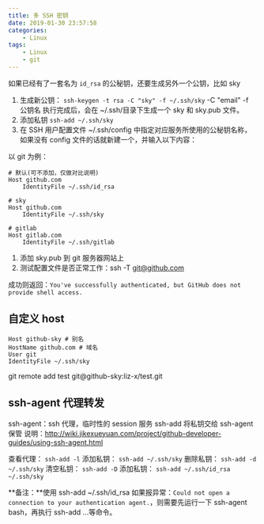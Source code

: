 ```yaml
---
title: 多 SSH 密钥
date: 2019-01-30 23:57:58
categories:
    - Linux
tags:
    - Linux
    - git
---
```


如果已经有了一套名为 `id_rsa` 的公秘钥，还要生成另外一个公钥，比如 sky

1. 生成新公钥：
   `ssh-keygen -t rsa -C "sky" -f ~/.ssh/sky`
   -C "email" -f 公钥名
   执行完成后，会在 ~/.ssh/目录下生成一个 sky 和 sky.pub 文件。
2. 添加私钥
   `ssh-add ~/.ssh/sky`
3. 在 SSH 用户配置文件 ~/.ssh/config 中指定对应服务所使用的公秘钥名称，如果没有 config 文件的话就新建一个，并输入以下内容：

以 git 为例：

```ssh
# 默认(可不添加，仅做对比说明)
Host github.com
    IdentityFile ~/.ssh/id_rsa

# sky
Host github.com
    IdentityFile ~/.ssh/sky

# gitlab
Host gitlab.com
    IdentityFile ~/.ssh/gitlab
```

1. 添加 sky.pub 到 git 服务器网站上
2. 测试配置文件是否正常工作：ssh -T git@github.com

成功则返回：`You've successfully authenticated, but GitHub does not provide shell access.`



## 自定义 host

```shell
Host github-sky # 别名
HostName github.com # 域名
User git
IdentityFile ~/.ssh/sky
```

git remote add test git@github-sky:liz-x/test.git



## ssh-agent 代理转发

ssh-agent：ssh 代理，临时性的 session 服务
ssh-add 将私钥交给 ssh-agent 保管
说明：http://wiki.jikexueyuan.com/project/github-developer-guides/using-ssh-agent.html



查看代理： `ssh-add -l`
添加私钥： `ssh-add ~/.ssh/sky`
删除私钥： `ssh-add -d ~/.ssh/sky`
清空私钥： `ssh-add -D`
添加私钥： `ssh-add ~/.ssh/id_rsa ~/.ssh/sky`


**备注：**使用 ssh-add ~/.ssh/id_rsa 如果报异常：`Could not open a connection to your authentication agent.`，则需要先运行一下 ssh-agent bash，再执行 ssh-add ...等命令。

